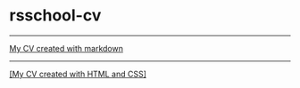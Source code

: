 # rsschool-cv
___
[My CV created with markdown](cv.md)
___

[[My CV created with HTML and CSS]](https://disroland.github.io/rsschool-cv/)